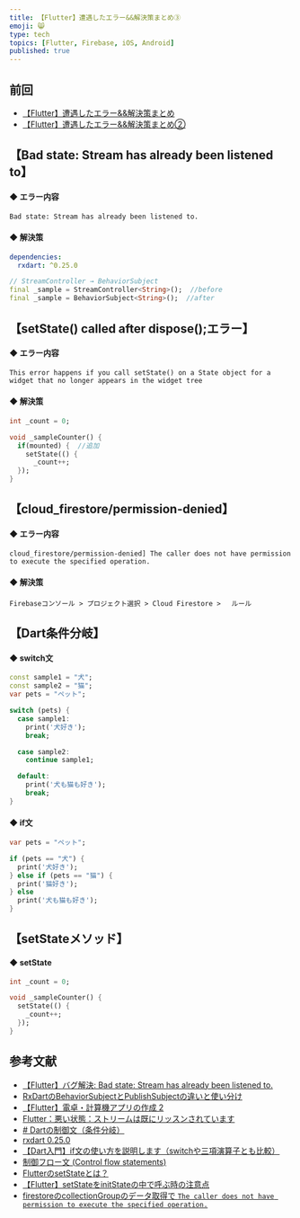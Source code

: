 ```yaml
---
title: 【Flutter】遭遇したエラー&&解決策まとめ③
emoji: 😸
type: tech
topics: [Flutter, Firebase, iOS, Android]
published: true
---
```


## 前回
 - [【Flutter】遭遇したエラー&&解決策まとめ](https://zenn.dev/endo/articles/8d037e3e7a29422e557c)
 - [【Flutter】遭遇したエラー&&解決策まとめ②](https://zenn.dev/endo/articles/2e8722076a0da536fe86)


## 【Bad state: Stream has already been listened to】
#### ◆ エラー内容
```
Bad state: Stream has already been listened to.
```

#### ◆ 解決策

```pubspec.yaml
dependencies:
  rxdart: ^0.25.0
```

```main.dart
// StreamController → BehaviorSubject
final _sample = StreamController<String>();  //before
final _sample = BehaviorSubject<String>();  //after
```

## 【setState() called after dispose();エラー】

#### ◆ エラー内容
```
This error happens if you call setState() on a State object for a widget that no longer appears in the widget tree
```

#### ◆ 解決策

```main.dart
int _count = 0;

void _sampleCounter() {
  if(mounted) {  //追加
    setState(() {
      _count++;
  });
}
```

## 【cloud_firestore/permission-denied】

#### ◆ エラー内容
```
cloud_firestore/permission-denied] The caller does not have permission to execute the specified operation.
```

#### ◆ 解決策

```
Firebaseコンソール > プロジェクト選択 > Cloud Firestore > 　ルール
```

## 【Dart条件分岐】

#### ◆ switch文
```main.dart
const sample1 = "犬";
const sample2 = "猫";
var pets = "ペット";

switch (pets) {
  case sample1:
    print('犬好き');
    break;

  case sample2:
    continue sample1;

  default:
    print('犬も猫も好き');
    break;
}
```

#### ◆ if文

```main.dart
var pets = "ペット";

if (pets == "犬") {
  print('犬好き');
} else if (pets == "猫") {
  print('猫好き');
} else
  print('犬も猫も好き');
}
```

## 【setStateメソッド】

#### ◆ setState

```main.dart
int _count = 0;

void _sampleCounter() {
  setState(() {
    _count++;
  });
}
```

## 参考文献
 - [【Flutter】バグ解決: Bad state: Stream has already been listened to.](https://qiita.com/tetsukick/items/b51713d637b66ad84510)
 - [RxDartのBehaviorSubjectとPublishSubjectの違いと使い分け](https://qiita.com/tetsufe/items/28ea0a07410efd6d6a9f)
 - [【Flutter】電卓・計算機アプリの作成 2](https://2357developnote.blogspot.com/2020/05/flutter-calculator2.html)
 - [Flutter：悪い状態：ストリームは既にリッスンされています](https://www.it-swarm-ja.tech/ja/dart/flutter%EF%BC%9A%E6%82%AA%E3%81%84%E7%8A%B6%E6%85%8B%EF%BC%9A%E3%82%B9%E3%83%88%E3%83%AA%E3%83%BC%E3%83%A0%E3%81%AF%E6%97%A2%E3%81%AB%E3%83%AA%E3%83%83%E3%82%B9%E3%83%B3%E3%81%95%E3%82%8C%E3%81%A6%E3%81%84%E3%81%BE%E3%81%99/806158797/)
 - [# Dartの制御文（条件分岐）](https://qiita.com/take0116/items/f85713100ff6af1d6594)
 - [rxdart 0.25.0](https://pub.dev/packages/rxdart/install)
 - [【Dart入門】if文の使い方を説明します（switchや三項演算子とも比較）](https://programming-dojo.com/%E3%80%90dart%E5%85%A5%E9%96%80%E3%80%91if%E6%96%87%E3%81%AE%E4%BD%BF%E3%81%84%E6%96%B9%E3%82%92%E8%AA%AC%E6%98%8E%E3%81%97%E3%81%BE%E3%81%99/)
 - [制御フロー文 (Control flow statements)](https://www.cresc.co.jp/tech/java/Google_Dart2/language/control_flow/control_flow.html)
 - [FlutterのsetStateとは？](https://qiita.com/koizumiim/items/5cc0f68d224b2cc949ba)
 - [【Flutter】setStateをinitStateの中で呼ぶ時の注意点](https://blog.mrym.tv/2019/12/traps-on-calling-setstate-inside-initstate/)
 - [firestoreのcollectionGroupのデータ取得で `The caller does not have permission to execute the specified operation.`](https://qiita.com/HorikawaTokiya/items/a5f07e26e3b2ef2732ee)
